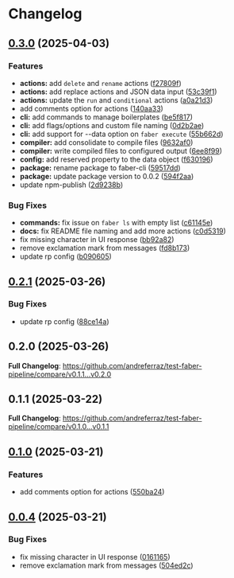 # Changelog

## [0.3.0](https://github.com/andreferraz/test-faber-pipeline/compare/v0.2.1...v0.3.0) (2025-04-03)


### Features

* **actions:** add `delete` and `rename` actions ([f27809f](https://github.com/andreferraz/test-faber-pipeline/commit/f27809f15528b61b00453d3390655f00b4ce9fbe))
* **actions:** add replace actions and JSON data input ([53c39f1](https://github.com/andreferraz/test-faber-pipeline/commit/53c39f1eadb6e973a8d4cc813d1d376b48c12c2e))
* **actions:** update the `run` and `conditional` actions ([a0a21d3](https://github.com/andreferraz/test-faber-pipeline/commit/a0a21d3967da3272f4d2860ba59733002520200b))
* add comments option for actions ([140aa33](https://github.com/andreferraz/test-faber-pipeline/commit/140aa334ff778eab82d07f911443d3e0e13af279))
* **cli:** add commands to manage boilerplates ([be5f817](https://github.com/andreferraz/test-faber-pipeline/commit/be5f817fc794e38ecfe0a96bc32212f13fee818a))
* **cli:** add flags/options and custom file naming ([0d2b2ae](https://github.com/andreferraz/test-faber-pipeline/commit/0d2b2ae05a714641ad8ea1b88498f434c97027a6))
* **cli:** add support for --data option on `faber execute` ([55b662d](https://github.com/andreferraz/test-faber-pipeline/commit/55b662d9d3dd0209510fdee822046cbe9c3cb949))
* **compiler:** add consolidate to compile files ([9632af0](https://github.com/andreferraz/test-faber-pipeline/commit/9632af0c52d6ec3bb80ee56e6bcd234bd48d96b6))
* **compiler:** write compiled files to configured output ([6ee8f99](https://github.com/andreferraz/test-faber-pipeline/commit/6ee8f994223f431572e6320007ffd4fc8756496f))
* **config:** add  reserved property to the data object ([f630196](https://github.com/andreferraz/test-faber-pipeline/commit/f6301968791c6e8a366c92db9b3c6a4bfc9abaa5))
* **package:** rename package to faber-cli ([59517dd](https://github.com/andreferraz/test-faber-pipeline/commit/59517dd82531e913c70ed6ead3eefd3478a0ead3))
* **package:** update package version to 0.0.2 ([594f2aa](https://github.com/andreferraz/test-faber-pipeline/commit/594f2aada9c7976183319fb0c2cd000b87403ad1))
* update npm-publish ([2d9238b](https://github.com/andreferraz/test-faber-pipeline/commit/2d9238be741e609bac6d77ac8b8ac2d3780b9538))


### Bug Fixes

* **commands:** fix issue on `faber ls` with empty list ([c61145e](https://github.com/andreferraz/test-faber-pipeline/commit/c61145e3632b8617032bb1dfb4ffec98a9ff6384))
* **docs:** fix README file naming and add more actions ([c0d5319](https://github.com/andreferraz/test-faber-pipeline/commit/c0d531972281585cfb65b3a3864637aa7c2e38ec))
* fix missing character in UI response ([bb92a82](https://github.com/andreferraz/test-faber-pipeline/commit/bb92a829eb883364c61e3b9f3d074627b127aa0e))
* remove exclamation mark from messages ([fd8b173](https://github.com/andreferraz/test-faber-pipeline/commit/fd8b173597bcf7040f7c258d1dbfa446aa870292))
* update rp config ([b090605](https://github.com/andreferraz/test-faber-pipeline/commit/b090605929909baa6bf71ae98ad521737640b998))

## [0.2.1](https://github.com/andreferraz/test-faber-pipeline/compare/v0.2.0...v0.2.1) (2025-03-26)


### Bug Fixes

* update rp config ([88ce14a](https://github.com/andreferraz/test-faber-pipeline/commit/88ce14a72fe1de35fda818532c621ac584259c5d))

## 0.2.0 (2025-03-26)

**Full Changelog**: https://github.com/andreferraz/test-faber-pipeline/compare/v0.1.1...v0.2.0

## 0.1.1 (2025-03-22)

**Full Changelog**: https://github.com/andreferraz/test-faber-pipeline/compare/v0.1.0...v0.1.1

## [0.1.0](https://github.com/andreferraz/test-faber-pipeline/compare/v0.0.4...v0.1.0) (2025-03-21)


### Features

* add comments option for actions ([550ba24](https://github.com/andreferraz/test-faber-pipeline/commit/550ba24b5375172c7fa5b0cc322e24b75e9220f4))

## [0.0.4](https://github.com/andreferraz/test-faber-pipeline/compare/v0.0.3...v0.0.4) (2025-03-21)


### Bug Fixes

* fix missing character in UI response ([0161165](https://github.com/andreferraz/test-faber-pipeline/commit/016116564e8ca40094f37ee4e4a1d9917885e068))
* remove exclamation mark from messages ([504ed2c](https://github.com/andreferraz/test-faber-pipeline/commit/504ed2c65230832eabeea17a97246336fb2e31bb))
